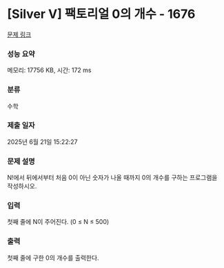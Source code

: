 # [Silver V] 팩토리얼 0의 개수 - 1676 

[문제 링크](https://www.acmicpc.net/problem/1676) 

### 성능 요약

메모리: 17756 KB, 시간: 172 ms

### 분류

수학

### 제출 일자

2025년 6월 21일 15:22:27

### 문제 설명

<p>N!에서 뒤에서부터 처음 0이 아닌 숫자가 나올 때까지 0의 개수를 구하는 프로그램을 작성하시오.</p>

### 입력 

 <p>첫째 줄에 N이 주어진다. (0 ≤ N ≤ 500)</p>

### 출력 

 <p>첫째 줄에 구한 0의 개수를 출력한다.</p>

